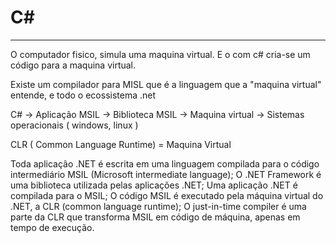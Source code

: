 # C#
_____

O computador fisico, simula uma maquina virtual.
E o com c# cria-se um código para a maquina virtual.

Existe um compilador para MISL que é a linguagem que a "maquina virtual" entende, 
e todo o ecossistema .net

C# -> Aplicação MSIL -> Biblioteca MSIL -> Maquina virtual -> Sistemas operacionais ( windows, linux )

CLR ( Common Language Runtime) = Maquina Virtual 

Toda aplicação .NET é escrita em uma linguagem compilada para o código intermediário MSIL (Microsoft intermediate language);
O .NET Framework é uma biblioteca utilizada pelas aplicações .NET;
Uma aplicação .NET é compilada para o MSIL;
O código MSIL é executado pela máquina virtual do .NET, a CLR (common language runtime);
O just-in-time compiler é uma parte da CLR que transforma MSIL em código de máquina, apenas em tempo de execução.
